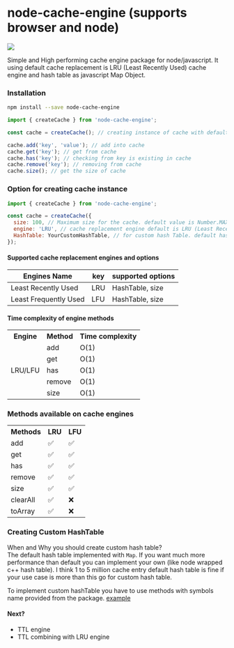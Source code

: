 # node-cache-engine (supports browser and node)

[![](https://github.com/benhurdavies/node-cache-engine/workflows/Test%20CI/badge.svg?branch=master)](https://github.com/benhurdavies/node-cache-engine/actions?query=workflow%3A%22Test+CI%22)

Simple and High performing cache engine package for node/javascript. It using default cache replacement is LRU (Least Recently Used) cache engine and hash table as javascript Map Object.

### Installation

```bash
npm install --save node-cache-engine
```

```javascript
import { createCache } from 'node-cache-engine';

const cache = createCache(); // creating instance of cache with default configuration

cache.add('key', 'value'); // add into cache
cache.get('key'); // get from cache
cache.has('key'); // checking from key is existing in cache
cache.remove('key'); // removing from cache
cache.size(); // get the size of cache
```

### Option for creating cache instance

```javascript
import { createCache } from 'node-cache-engine';

const cache = createCache({
  size: 100, // Maximum size for the cache. default value is Number.MAX_SAFE_INTEGER
  engine: 'LRU', // cache replacement engine default is LRU (Least Recently Used)
  HashTable: YourCustomHashTable, // for custom hash Table. default hashTable is 'src/dataStructure/HashTable.js'
});
```

#### Supported cache replacement engines and options

| Engines Name          | key | supported options |
| --------------------- | --- | ----------------- |
| Least Recently Used   | LRU | HashTable, size   |
| Least Frequently Used | LFU | HashTable, size   |

#### Time complexity of engine methods

<table>
  <tr>
    <th>Engine</th>
    <th>Method</th>
    <th>Time complexity </th>
  </tr>
  <tr>
    <td rowspan=5>LRU/LFU</td>
    <td>add</td>
    <td>O(1)</td>
  </tr>
  <tr>
    <td>get</td>
    <td>O(1)</td>
  </tr>
  <tr>
    <td>has</td>
    <td>O(1)</td>
  </tr>
  <tr>
    <td>remove</td>
    <td>O(1)</td>
  </tr>
  <tr>
    <td>size</td>
    <td>O(1)</td>
  </tr>
</table>

### Methods available on cache engines

<table>
  <tr>
    <th>Methods</th>
    <th>LRU</th>
    <th>LFU</th>
  </tr>
  <tr>
    <td>add</td>
    <td>✅</td>
    <td>✅</td>
  </tr>
  <tr>
    <td>get</td>
    <td>✅</td>
    <td>✅</td>
  </tr>
  <tr>
    <td>has</td>
    <td>✅</td>
    <td>✅</td>
  </tr>
  <tr>
    <td>remove</td>
    <td>✅</td>
    <td>✅</td>
  </tr>
  <tr>
    <td>size</td>
    <td>✅</td>
    <td>✅</td>
  </tr>
  <tr>
    <td>clearAll</td>
    <td>✅</td>
    <td>❌</td>
  </tr>
  <tr>
    <td>toArray</td>
    <td>✅</td>
    <td>❌</td>
  </tr>
</table>

### Creating Custom HashTable

When and Why you should create custom hash table?  
The default hash table implemented with `Map`. If you want much more performance than default you can implement your own (like node wrapped c++ hash table). I think 1 to 5 million cache entry default hash table is fine if your use case is more than this go for custom hash table.

To implement custom hashTable you have to use methods with symbols name provided from the package. [example](src/featureTest/customHashTable.test.js)

#### Next?

- TTL engine
- TTL combining with LRU engine
